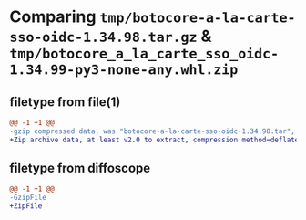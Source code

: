 # Comparing `tmp/botocore-a-la-carte-sso-oidc-1.34.98.tar.gz` & `tmp/botocore_a_la_carte_sso_oidc-1.34.99-py3-none-any.whl.zip`

## filetype from file(1)

```diff
@@ -1 +1 @@
-gzip compressed data, was "botocore-a-la-carte-sso-oidc-1.34.98.tar", last modified: Sat May  4 01:01:43 2024, max compression
+Zip archive data, at least v2.0 to extract, compression method=deflate
```

## filetype from diffoscope

```diff
@@ -1 +1 @@
-GzipFile
+ZipFile
```

